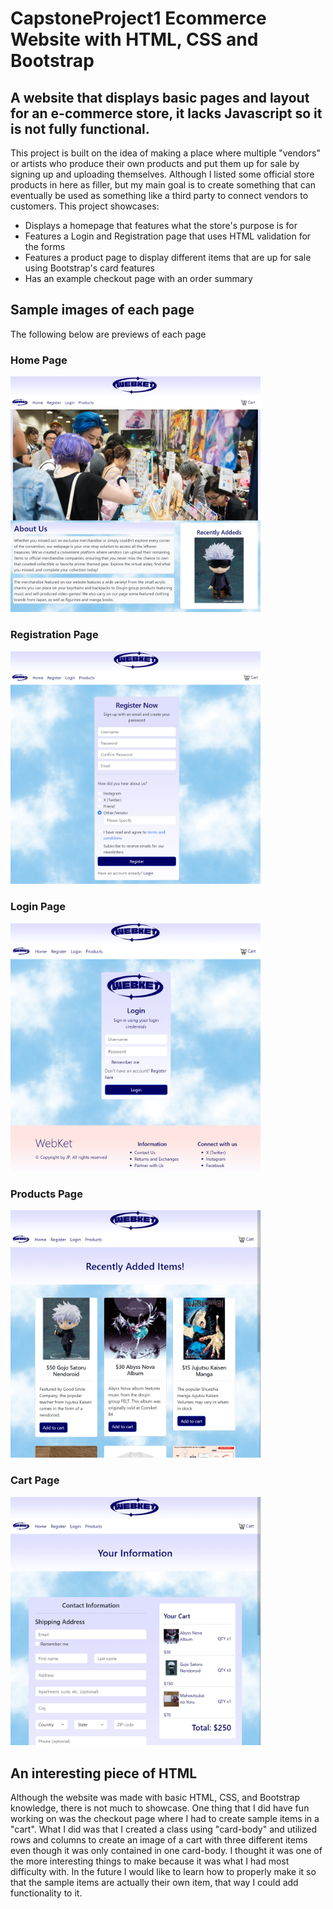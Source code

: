 # CapstoneProject1 Ecommerce Website with HTML, CSS and Bootstrap

## A website that displays basic pages and layout for an e-commerce store, it lacks Javascript so it is not fully functional.

This project is built on the idea of making a place where multiple "vendors" or artists who produce their own products and put them up for sale by signing up and uploading themselves. Although I listed some official store products in here as filler, but my main goal is to create something that can eventually be used as something like a third party to connect vendors to customers. This project showcases:

* Displays a homepage that features what the store's purpose is for
* Features a Login and Registration page that uses HTML validation for the forms
* Features a product page to display different items that are up for sale using Bootstrap's card features
* Has an example checkout page with an order summary

## Sample images of each page

The following below are previews of each page

### Home Page
<img src="images/indexSample.PNG" alt="home page" width=400px>

### Registration Page
<img src="images/registrationSample.PNG" alt="registration page" width=400px>

### Login Page
<img src="images/loginSample.PNG" alt="login page" width=400px>

### Products Page
<img src="images/productSample.PNG" alt="product page" width=400px>

### Cart Page
<img src="images/cartSample.PNG" alt="cart page" width=400px>

## An interesting piece of HTML

Although the website was made with basic HTML, CSS, and Bootstrap knowledge, there is not much to showcase. One thing that I did have fun working on was the checkout page where I had to create sample items in a "cart". What I did was that I created a class using "card-body" and utilized rows and columns to create an image of a cart with three different items even though it was only contained in one card-body. I thought it was one of the more interesting things to make because it was what I had most difficulty with. In the future I would like to learn how to properly make it so that the sample items are actually their own item, that way I could add functionality to it.